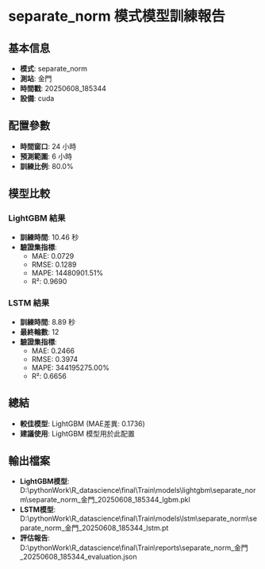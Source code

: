 
# separate_norm 模式模型訓練報告

## 基本信息
- **模式**: separate_norm
- **測站**: 金門
- **時間戳**: 20250608_185344
- **設備**: cuda

## 配置參數
- **時間窗口**: 24 小時
- **預測範圍**: 6 小時
- **訓練比例**: 80.0%

## 模型比較

### LightGBM 結果

- **訓練時間**: 10.46 秒
- **驗證集指標**:
  - MAE: 0.0729
  - RMSE: 0.1289
  - MAPE: 14480901.51%
  - R²: 0.9690

### LSTM 結果

- **訓練時間**: 8.89 秒
- **最終輪數**: 12
- **驗證集指標**:
  - MAE: 0.2466
  - RMSE: 0.3974
  - MAPE: 344195275.00%
  - R²: 0.6656

## 總結

- **較佳模型**: LightGBM (MAE差異: 0.1736)
- **建議使用**: LightGBM 模型用於此配置


## 輸出檔案
- **LightGBM模型**: D:\pythonWork\R_datascience\final\Train\models\lightgbm\separate_norm\separate_norm_金門_20250608_185344_lgbm.pkl
- **LSTM模型**: D:\pythonWork\R_datascience\final\Train\models\lstm\separate_norm\separate_norm_金門_20250608_185344_lstm.pt
- **評估報告**: D:\pythonWork\R_datascience\final\Train\reports\separate_norm_金門_20250608_185344_evaluation.json
